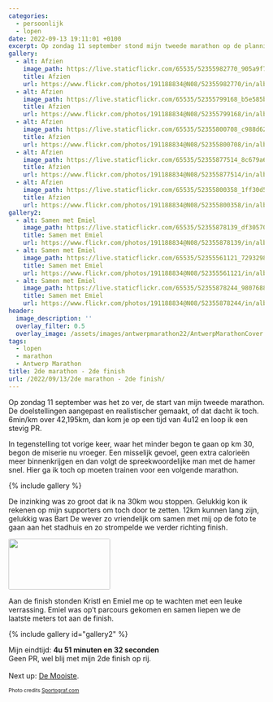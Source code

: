 ```yaml
---
categories:
  - persoonlijk
  - lopen
date: 2022-09-13 19:11:01 +0100
excerpt: Op zondag 11 september stond mijn tweede marathon op de planning. Een realistische doelstelling en een inzinking later ben ik toch trots op mijn 2de finish op rij.
gallery:
  - alt: Afzien
    image_path: https://live.staticflickr.com/65535/52355982770_905a9f76d8_n.jpg
    title: Afzien
    url: https://www.flickr.com/photos/191188834@N08/52355982770/in/album-72177720302069701/
  - alt: Afzien
    image_path: https://live.staticflickr.com/65535/52355799168_b5e585b784_n.jpg
    title: Afzien
    url: https://www.flickr.com/photos/191188834@N08/52355799168/in/album-72177720302069701/
  - alt: Afzien
    image_path: https://live.staticflickr.com/65535/52355800708_c988d625e9_n.jpg
    title: Afzien
    url: https://www.flickr.com/photos/191188834@N08/52355800708/in/album-72177720302069701/
  - alt: Afzien
    image_path: https://live.staticflickr.com/65535/52355877514_8c679a6d50_n.jpg
    title: Afzien
    url: https://www.flickr.com/photos/191188834@N08/52355877514/in/album-72177720302069701/
  - alt: Afzien
    image_path: https://live.staticflickr.com/65535/52355800358_1ff30d54c0_n.jpg
    title: Afzien
    url: https://www.flickr.com/photos/191188834@N08/52355800358/in/album-72177720302069701/
gallery2:
  - alt: Samen met Emiel
    image_path: https://live.staticflickr.com/65535/52355878139_df30570f30_c.jpg
    title: Samen met Emiel
    url: https://www.flickr.com/photos/191188834@N08/52355878139/in/album-72177720302069701/
  - alt: Samen met Emiel
    image_path: https://live.staticflickr.com/65535/52355561121_7293298dca_c.jpg
    title: Samen met Emiel
    url: https://www.flickr.com/photos/191188834@N08/52355561121/in/album-72177720302069701/
  - alt: Samen met Emiel
    image_path: https://live.staticflickr.com/65535/52355878244_98076888dd_b.jpg
    title: Samen met Emiel
    url: https://www.flickr.com/photos/191188834@N08/52355878244/in/album-72177720302069701/
header:
  image_description: ''
  overlay_filter: 0.5
  overlay_image: /assets/images/antwerpmarathon22/AntwerpMarathonCover.jpg
tags:
  - lopen
  - marathon
  - Antwerp Marathon
title: 2de marathon - 2de finish
url: /2022/09/13/2de marathon - 2de finish/
---
```


Op zondag 11 september was het zo ver, de start van mijn tweede marathon. De doelstellingen aangepast en realistischer gemaakt, of dat dacht ik toch. 6min/km over 42,195km, dan kom je op een tijd van 4u12 en loop ik een stevig PR.

In tegenstelling tot vorige keer, waar het minder begon te gaan op km 30, begon de miserie nu vroeger. Een misselijk gevoel, geen extra calorieën meer binnenkrijgen en dan volgt de spreekwoordelijke man met de hamer snel. Hier ga ik toch op moeten trainen voor een volgende marathon.

{% include gallery %}


De inzinking was zo groot dat ik na 30km wou stoppen. Gelukkig kon ik rekenen op mijn supporters om toch door te zetten. 12km kunnen lang zijn, gelukkig was Bart De wever zo vriendelijk om samen met mij op de foto te gaan aan het stadhuis en zo strompelde we verder richting finish.

<img src="/assets/images/antwerpmarathon22/BartDeWever.jpg" width="200" height="100" style="border-radius:2%">

Aan de finish stonden Kristl en Emiel me op te wachten met een leuke verrassing. Emiel was op’t parcours gekomen en samen liepen we de laatste meters tot aan de finish.

{% include gallery id="gallery2" %}

Mijn eindtijd: <b>4u 51 minuten en 32 seconden</b> <br />
Geen PR, wel blij met mijn 2de finish op rij.<br />
<br />
Next up: <a href="https://www.nnmarathonrotterdam.nl">De Mooiste</a>.

<p style="font-size: 10px;">Photo credits <a href="https://www.sportograf.com">Sportograf.com</a></p>